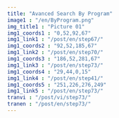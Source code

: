 ```yaml
---
title: "Avanced Search By Program"
image1 : "/en/ByProgram.png"
img_title1 : "Picture 01"
img1_coords1 : "0,52,92,67"
img1_link1 : "/post/en/step67/"
img1_coords2 : "92,52,185,67"
img1_link2 : "/post/en/step70/"
img1_coords3 : "186,52,281,67"
img1_link3 : "/post/en/step73/"
img1_coords4 : "29,44,0,15"
img1_link4 : "/post/en/step41/"
img1_coords5 : "251,226,276,249"
img1_link5 : "/post/en/step73/"
tranvi : "/post/vi/step73/"
tranen : "/post/en/step73/"
---
```

